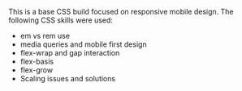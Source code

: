 This is a base CSS build focused on responsive mobile design. The following CSS skills were used:
- em vs rem use
- media queries and mobile first design
- flex-wrap and gap interaction
- flex-basis
- flex-grow
- Scaling issues and solutions
